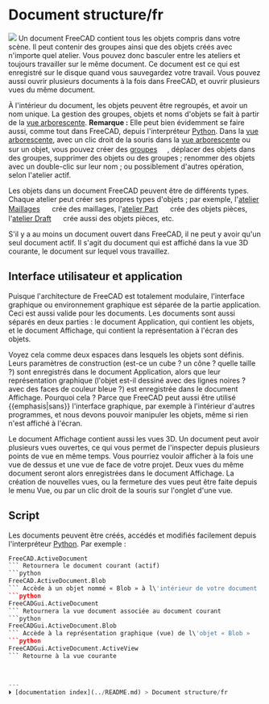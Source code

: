 # Document structure/fr
![](images/Screenshot_treeview.jpg ) Un document FreeCAD contient tous les objets compris dans votre scène. Il peut contenir des groupes ainsi que des objets créés avec n\'importe quel atelier. Vous pouvez donc basculer entre les ateliers et toujours travailler sur le même document. Ce document est ce qui est enregistré sur le disque quand vous sauvegardez votre travail. Vous pouvez aussi ouvrir plusieurs documents à la fois dans FreeCAD, et ouvrir plusieurs vues du même document.

À l\'intérieur du document, les objets peuvent être regroupés, et avoir un nom unique. La gestion des groupes, objets et noms d\'objets se fait à partir de la [vue arborescente](Tree_view/fr.md). **Remarque :** Elle peut bien évidemment se faire aussi, comme tout dans FreeCAD, depuis l\'interpréteur [Python](Python/fr.md). Dans la [vue arborescente](Tree_view/fr.md), avec un clic droit de la souris dans la [vue arborescente](Tree_view/fr.md) ou sur un objet, vous pouvez créer des [groupes](Std_Group/fr.md) <img alt="" src=images/Std_Group.svg  style="width:16px;">, déplacer des objets dans des groupes, supprimer des objets ou des groupes ; renommer des objets avec un double-clic sur leur nom ; ou possiblement d\'autres opération, selon l\'atelier actif.

Les objets dans un document FreeCAD peuvent être de différents types. Chaque atelier peut créer ses propres types d\'objets ; par exemple, l\'[atelier Maillages](Mesh_Workbench/fr.md) <img alt="" src=images/Workbench_Mesh.svg  style="width:16px;"> crée des maillages, l\'[atelier Part](Part_Workbench/fr.md) <img alt="" src=images/Workbench_Part.svg  style="width:16px;"> crée des objets pièces, l\'[atelier Draft](Draft_Workbench/fr.md) <img alt="" src=images/Workbench_Draft.svg  style="width:16px;"> crée aussi des objets pièces, etc.

S\'il y a au moins un document ouvert dans FreeCAD, il ne peut y avoir qu\'un seul document actif. Il s\'agit du document qui est affiché dans la vue 3D courante, le document sur lequel vous travaillez.

## Interface utilisateur et application 

Puisque l\'architecture de FreeCAD est totalement modulaire, l\'interface graphique ou environnement graphique est séparée de la partie application. Ceci est aussi valide pour les documents. Les documents sont aussi séparés en deux parties : le document Application, qui contient les objets, et le document Affichage, qui contient la représentation à l\'écran des objets.

Voyez cela comme deux espaces dans lesquels les objets sont définis. Leurs paramètres de construction (est-ce un cube ? un cône ? quelle taille ?) sont enregistrés dans le document Application, alors que leur représentation graphique (l\'objet est-il dessiné avec des lignes noires ? avec des faces de couleur bleue ?) est enregistrée dans le document Affichage. Pourquoi cela ? Parce que FreeCAD peut aussi être utilisé {{emphasis|sans}} l\'interface graphique, par exemple à l\'intérieur d\'autres programmes, et nous devons pouvoir manipuler les objets, même si rien n\'est affiché à l\'écran.

Le document Affichage contient aussi les vues 3D. Un document peut avoir plusieurs vues ouvertes, ce qui vous permet de l\'inspecter depuis plusieurs points de vue en même temps. Vous pourriez vouloir afficher à la fois une vue de dessus et une vue de face de votre projet. Deux vues du même document seront alors enregistrées dans le document Affichage. La création de nouvelles vues, ou la fermeture des vues peut être faite depuis le menu Vue, ou par un clic droit de la souris sur l\'onglet d\'une vue.

## Script

Les documents peuvent être créés, accédés et modifiés facilement depuis l\'interpréteur [Python](Python/fr.md). Par exemple : 
```python
FreeCAD.ActiveDocument
``` Retournera le document courant (actif) 
```python
FreeCAD.ActiveDocument.Blob
``` Accède à un objet nommé « Blob » à l\'intérieur de votre document 
```python
FreeCADGui.ActiveDocument
``` Retournera la vue document associée au document courant 
```python
FreeCADGui.ActiveDocument.Blob
``` Accède à la représentation graphique (vue) de l\'objet « Blob » 
```python
FreeCADGui.ActiveDocument.ActiveView
``` Retourne à la vue courante



---
⏵ [documentation index](../README.md) > Document structure/fr
